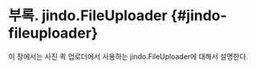 # 부록. jindo.FileUploader {#jindo-fileuploader}

이 장에서는 사진 퀵 업로더에서 사용하는 jindo.FileUploader에 대해서 설명한다.